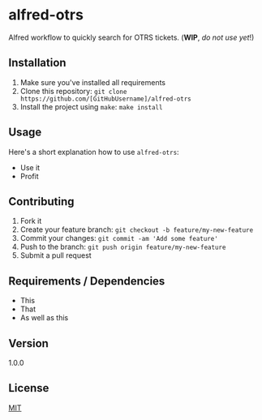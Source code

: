 # alfred-otrs

Alfred workflow to quickly search for OTRS tickets. (__WIP__, _do not use yet_!)

## Installation

1. Make sure you've installed all requirements
2. Clone this repository:
  `git clone https://github.com/[GitHubUsername]/alfred-otrs`
3. Install the project using `make`:
  `make install`

## Usage

Here's a short explanation how to use `alfred-otrs`:

* Use it
* Profit

## Contributing

1. Fork it
2. Create your feature branch: `git checkout -b feature/my-new-feature`
3. Commit your changes: `git commit -am 'Add some feature'`
4. Push to the branch: `git push origin feature/my-new-feature`
5. Submit a pull request

## Requirements / Dependencies

* This
* That
* As well as this

## Version

1.0.0

## License

[MIT](LICENSE)


